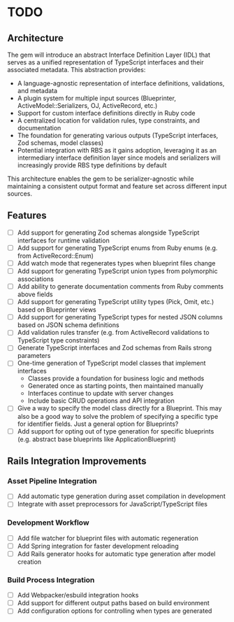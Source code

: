 # TODO

## Architecture

The gem will introduce an abstract Interface Definition Layer (IDL) that serves as a unified representation of TypeScript interfaces and their associated metadata. This abstraction provides:

- A language-agnostic representation of interface definitions, validations, and metadata
- A plugin system for multiple input sources (Blueprinter, ActiveModel::Serializers, OJ, ActiveRecord, etc.)
- Support for custom interface definitions directly in Ruby code
- A centralized location for validation rules, type constraints, and documentation
- The foundation for generating various outputs (TypeScript interfaces, Zod schemas, model classes)
- Potential integration with RBS as it gains adoption, leveraging it as an intermediary interface definition layer since models and serializers will increasingly provide RBS type definitions by default

This architecture enables the gem to be serializer-agnostic while maintaining a consistent output format and feature set across different input sources.

## Features

- [ ] Add support for generating Zod schemas alongside TypeScript interfaces for runtime validation
- [ ] Add support for generating TypeScript enums from Ruby enums (e.g. from ActiveRecord::Enum)
- [ ] Add watch mode that regenerates types when blueprint files change
- [ ] Add support for generating TypeScript union types from polymorphic associations
- [ ] Add ability to generate documentation comments from Ruby comments above fields
- [ ] Add support for generating TypeScript utility types (Pick, Omit, etc.) based on Blueprinter views
- [ ] Add support for generating TypeScript types for nested JSON columns based on JSON schema definitions
- [ ] Add validation rules transfer (e.g. from ActiveRecord validations to TypeScript type constraints)
- [ ] Generate TypeScript interfaces and Zod schemas from Rails strong parameters
- [ ] One-time generation of TypeScript model classes that implement interfaces
  - Classes provide a foundation for business logic and methods
  - Generated once as starting points, then maintained manually
  - Interfaces continue to update with server changes
  - Include basic CRUD operations and API integration
- [ ] Give a way to specify the model class directly for a Blueprint. This may also be a good way to solve the problem of specifying a specific type for identifier fields. Just a general option for Blueprints?
- [ ] Add support for opting out of type generation for specific blueprints (e.g. abstract base blueprints like ApplicationBlueprint)

## Rails Integration Improvements

### Asset Pipeline Integration

- [ ] Add automatic type generation during asset compilation in development
- [ ] Integrate with asset preprocessors for JavaScript/TypeScript files

### Development Workflow

- [ ] Add file watcher for blueprint files with automatic regeneration
- [ ] Add Spring integration for faster development reloading
- [ ] Add Rails generator hooks for automatic type generation after model creation

### Build Process Integration

- [ ] Add Webpacker/esbuild integration hooks
- [ ] Add support for different output paths based on build environment
- [ ] Add configuration options for controlling when types are generated
